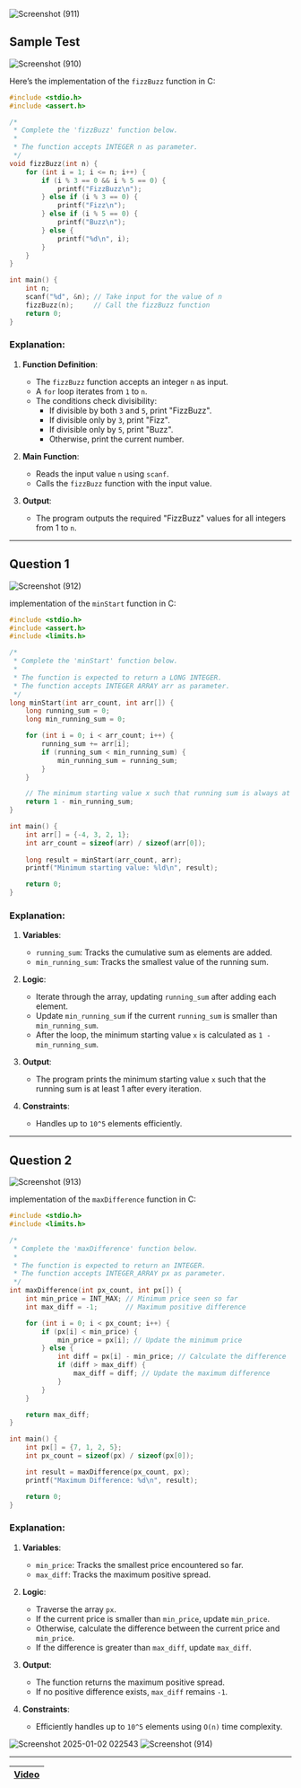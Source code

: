 ![Screenshot (911)](https://github.com/user-attachments/assets/10b196fd-0cf5-4b5a-ab37-3326b979056f)

## Sample Test

![Screenshot (910)](https://github.com/user-attachments/assets/472dcc6b-acac-4df4-9d9d-4c5a9b831f2a)

Here’s the implementation of the `fizzBuzz` function in C:

```c
#include <stdio.h>
#include <assert.h>

/*
 * Complete the 'fizzBuzz' function below.
 *
 * The function accepts INTEGER n as parameter.
 */
void fizzBuzz(int n) {
    for (int i = 1; i <= n; i++) {
        if (i % 3 == 0 && i % 5 == 0) {
            printf("FizzBuzz\n");
        } else if (i % 3 == 0) {
            printf("Fizz\n");
        } else if (i % 5 == 0) {
            printf("Buzz\n");
        } else {
            printf("%d\n", i);
        }
    }
}

int main() {
    int n;
    scanf("%d", &n); // Take input for the value of n
    fizzBuzz(n);     // Call the fizzBuzz function
    return 0;
}
```

### Explanation:
1. **Function Definition**:
   - The `fizzBuzz` function accepts an integer `n` as input.
   - A `for` loop iterates from `1` to `n`.
   - The conditions check divisibility:
     - If divisible by both `3` and `5`, print "FizzBuzz".
     - If divisible only by `3`, print "Fizz".
     - If divisible only by `5`, print "Buzz".
     - Otherwise, print the current number.

2. **Main Function**:
   - Reads the input value `n` using `scanf`.
   - Calls the `fizzBuzz` function with the input value.

3. **Output**:
   - The program outputs the required "FizzBuzz" values for all integers from 1 to `n`.

---

## Question 1

![Screenshot (912)](https://github.com/user-attachments/assets/72c99220-6eb7-4e2f-a7ed-1d4f7707ce1f)

implementation of the `minStart` function in C:

```c
#include <stdio.h>
#include <assert.h>
#include <limits.h>

/*
 * Complete the 'minStart' function below.
 *
 * The function is expected to return a LONG INTEGER.
 * The function accepts INTEGER ARRAY arr as parameter.
 */
long minStart(int arr_count, int arr[]) {
    long running_sum = 0;
    long min_running_sum = 0;

    for (int i = 0; i < arr_count; i++) {
        running_sum += arr[i];
        if (running_sum < min_running_sum) {
            min_running_sum = running_sum;
        }
    }

    // The minimum starting value x such that running sum is always at least 1
    return 1 - min_running_sum;
}

int main() {
    int arr[] = {-4, 3, 2, 1};
    int arr_count = sizeof(arr) / sizeof(arr[0]);
    
    long result = minStart(arr_count, arr);
    printf("Minimum starting value: %ld\n", result);

    return 0;
}
```

### Explanation:
1. **Variables**:
   - `running_sum`: Tracks the cumulative sum as elements are added.
   - `min_running_sum`: Tracks the smallest value of the running sum.

2. **Logic**:
   - Iterate through the array, updating `running_sum` after adding each element.
   - Update `min_running_sum` if the current `running_sum` is smaller than `min_running_sum`.
   - After the loop, the minimum starting value `x` is calculated as `1 - min_running_sum`.

3. **Output**:
   - The program prints the minimum starting value `x` such that the running sum is at least 1 after every iteration.

4. **Constraints**:
   - Handles up to `10^5` elements efficiently.

---

## Question 2

![Screenshot (913)](https://github.com/user-attachments/assets/b1afca1d-4a10-4f74-8c95-c3aecbffb1bd)

implementation of the `maxDifference` function in C:

```c
#include <stdio.h>
#include <limits.h>

/*
 * Complete the 'maxDifference' function below.
 *
 * The function is expected to return an INTEGER.
 * The function accepts INTEGER_ARRAY px as parameter.
 */
int maxDifference(int px_count, int px[]) {
    int min_price = INT_MAX; // Minimum price seen so far
    int max_diff = -1;       // Maximum positive difference

    for (int i = 0; i < px_count; i++) {
        if (px[i] < min_price) {
            min_price = px[i]; // Update the minimum price
        } else {
            int diff = px[i] - min_price; // Calculate the difference
            if (diff > max_diff) {
                max_diff = diff; // Update the maximum difference
            }
        }
    }

    return max_diff;
}

int main() {
    int px[] = {7, 1, 2, 5};
    int px_count = sizeof(px) / sizeof(px[0]);

    int result = maxDifference(px_count, px);
    printf("Maximum Difference: %d\n", result);

    return 0;
}
```

### Explanation:
1. **Variables**:
   - `min_price`: Tracks the smallest price encountered so far.
   - `max_diff`: Tracks the maximum positive spread.

2. **Logic**:
   - Traverse the array `px`.
   - If the current price is smaller than `min_price`, update `min_price`.
   - Otherwise, calculate the difference between the current price and `min_price`.
   - If the difference is greater than `max_diff`, update `max_diff`.

3. **Output**:
   - The function returns the maximum positive spread.
   - If no positive difference exists, `max_diff` remains `-1`.

4. **Constraints**:
   - Efficiently handles up to `10^5` elements using `O(n)` time complexity.


![Screenshot 2025-01-02 022543](https://github.com/user-attachments/assets/f98e7cc1-ffb3-4d01-8996-46fe919a8efe)
![Screenshot (914)](https://github.com/user-attachments/assets/cfcc41c0-2fe7-4a94-842f-a489f52a68b7)

---

| [Video](https://youtu.be/1l0BxUFfgDw) |
| --- |
